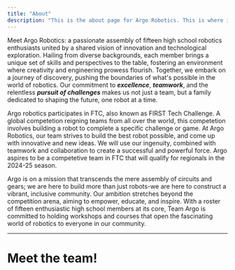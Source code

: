 ```yaml
---
title: "About"
description: "This is the about page for Argo Robotics. This is where information on our team will be posted."
---
```


Meet Argo Robotics: a passionate assembly of fifteen high school robotics enthusiasts united by a shared vision of innovation and technological exploration. Hailing from diverse backgrounds, each member brings a unique set of skills and perspectives to the table, fostering an environment where creativity and engineering prowess flourish. Together, we embark on a journey of discovery, pushing the boundaries of what's possible in the world of robotics. Our commitment to ***excellence***, ***teamwork***, and the relentless ***pursuit of challenges*** makes us not just a team, but a family dedicated to shaping the future, one robot at a time.

Argo robotics participates in FTC, also known as FIRST Tech Challenge. A global competetion reigning teams from all over the world, this competetion involves building a robot to complete a specific challenge or game. At Argo Robotics, our team strives to build the best robot possible, and come up with innovative and new ideas. We will use our ingenuity, combined with teamwork and collaboration to create a successful and powerful force. Argo aspires to be a competetive team in FTC that will qualify for regionals in the 2024-25 season.

Argo is on a mission that transcends the mere assembly of circuits and gears; we are here to build more than just robots-we are here to construct a vibrant, inclusive community. Our ambition stretches beyond the competition arena, aiming to empower, educate, and inspire. With a roster of fifteen enthusiastic high school members at its core, Team Argo is committed to holding workshops and courses that open the fascinating world of robotics to everyone in our community.


---

# Meet the team!
